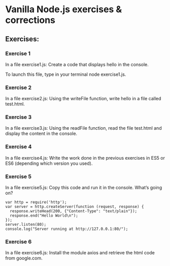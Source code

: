 # Vanilla Node.js exercises & corrections

## Exercises:

### Exercise 1
In a file exercise1.js: Create a code that displays hello in the console.

To launch this file, type in your terminal node exercise1.js.

### Exercise 2
In a file exercise2.js: Using the writeFile function, write hello in a file called test.html.

### Exercise 3
In a file exercise3.js: Using the readFile function, read the file test.html and display the content in the console.

### Exercise 4
In a file exercise4.js: Write the work done in the previous exercises in ES5 or ES6 (depending which version you used).

### Exercise 5
In a file exercise5.js: Copy this code and run it in the console. What’s going on?

```
var http = require('http');
var server = http.createServer(function (request, response) {
  response.writeHead(200, {"Content-Type": "text/plain"});
  response.end("Hello World\n");
});
server.listen(80);
console.log("Server running at http://127.0.0.1:80/");
```

### Exercise 6
In a file exercise6.js: Install the module axios and retrieve the html code from google.com.
